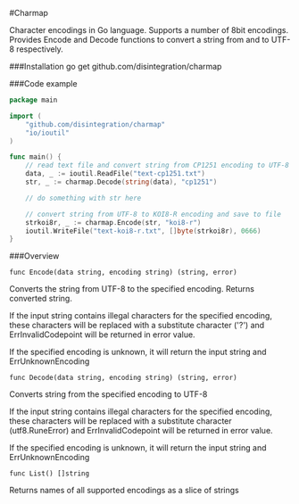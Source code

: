 #Charmap

Character encodings in Go language. 
Supports a number of 8bit encodings. 
Provides Encode and Decode functions to convert a string from and to UTF-8 respectively.


###Installation
    go get github.com/disintegration/charmap
    
###Code example

```go
package main

import (
    "github.com/disintegration/charmap"
	"io/ioutil"
)

func main() {
	// read text file and convert string from CP1251 encoding to UTF-8
	data, _ := ioutil.ReadFile("text-cp1251.txt")
	str, _ := charmap.Decode(string(data), "cp1251")

	// do something with str here

	// convert string from UTF-8 to KOI8-R encoding and save to file
	strkoi8r, _ := charmap.Encode(str, "koi8-r")
	ioutil.WriteFile("text-koi8-r.txt", []byte(strkoi8r), 0666)
}

```

###Overview

    func Encode(data string, encoding string) (string, error)
Converts the string from UTF-8 to the specified encoding. Returns converted string. 

If the input string contains illegal characters for the specified encoding,
these characters will be replaced with a substitute character ('?') and
ErrInvalidCodepoint will be returned in error value.

If the specified encoding is unknown, it will return the input string and ErrUnknownEncoding

    func Decode(data string, encoding string) (string, error)
Converts string from the specified encoding to UTF-8 

If the input string contains illegal characters for the specified encoding,
these characters will be replaced with a substitute character (utf8.RuneError) and
ErrInvalidCodepoint will be returned in error value.

If the specified encoding is unknown, it will return the input string and ErrUnknownEncoding

    func List() []string
Returns names of all supported encodings as a slice of strings
